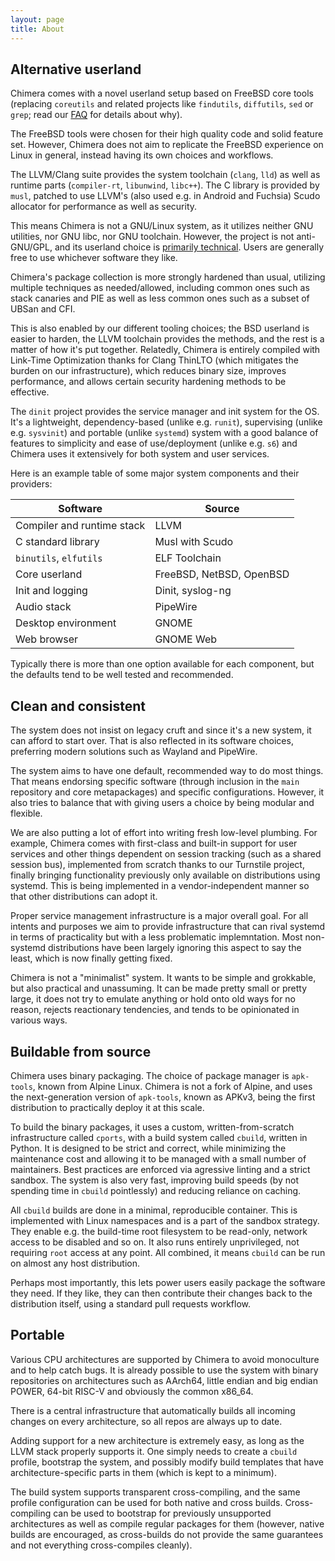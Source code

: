 ```yaml
---
layout: page
title: About
---
```


## Alternative userland

Chimera comes with a novel userland setup based on FreeBSD core tools
(replacing `coreutils` and related projects like `findutils`, `diffutils`,
`sed` or `grep`; read our [FAQ](/docs/faq) for details about why).

The FreeBSD tools were chosen for their high quality code and solid feature
set. However, Chimera does not aim to replicate the FreeBSD experience on
Linux in general, instead having its own choices and workflows.

The LLVM/Clang suite provides the system toolchain (`clang`, `lld`) as well
as runtime parts (`compiler-rt`, `libunwind`, `libc++`). The C library is
provided by `musl`, patched to use LLVM's (also used e.g. in Android and
Fuchsia) Scudo allocator for performance as well as security.

This means Chimera is not a GNU/Linux system, as it utilizes neither GNU
utilities, nor GNU libc, nor GNU toolchain. However, the project is not
anti-GNU/GPL, and its userland choice is [primarily technical](https://chimera-linux.org/docs/faq#so-why-use-a-bsd-based-userland-anyway).
Users are generally free to use whichever software they like.

Chimera's package collection is more strongly hardened than usual, utilizing
multiple techniques as needed/allowed, including common ones such as stack
canaries and PIE as well as less common ones such as a subset of UBSan and CFI.

This is also enabled by our different tooling choices; the BSD userland is
easier to harden, the LLVM toolchain provides the methods, and the rest is
a matter of how it's put together. Relatedly, Chimera is entirely compiled
with Link-Time Optimization thanks for Clang ThinLTO (which mitigates the
burden on our infrastructure), which reduces binary size, improves performance,
and allows certain security hardening methods to be effective.

The `dinit` project provides the service manager and init system for the
OS. It's a lightweight, dependency-based (unlike e.g. `runit`), supervising
(unlike e.g. `sysvinit`) and portable (unlike `systemd`) system with a good
balance of features to simplicity and ease of use/deployment (unlike e.g.
`s6`) and Chimera uses it extensively for both system and user services.

Here is an example table of some major system components and their providers:

| Software                   | Source                   |
|----------------------------|--------------------------|
| Compiler and runtime stack | LLVM                     |
| C standard library         | Musl with Scudo          |
| `binutils`, `elfutils`     | ELF Toolchain            |
| Core userland              | FreeBSD, NetBSD, OpenBSD |
| Init and logging           | Dinit, syslog-ng         |
| Audio stack                | PipeWire                 |
| Desktop environment        | GNOME                    |
| Web browser                | GNOME Web                |

Typically there is more than one option available for each component,
but the defaults tend to be well tested and recommended.

## Clean and consistent

The system does not insist on legacy cruft and since it's a new system,
it can afford to start over. That is also reflected in its software
choices, preferring modern solutions such as Wayland and PipeWire.

The system aims to have one default, recommended way to do most things.
That means endorsing specific software (through inclusion in the `main`
repository and core metapackages) and specific configurations. However,
it also tries to balance that with giving users a choice by being
modular and flexible.

We are also putting a lot of effort into writing fresh low-level plumbing.
For example, Chimera comes with first-class and built-in support for user
services and other things dependent on session tracking (such as a shared
session bus), implemented from scratch thanks to our Turnstile project,
finally bringing functionality previously only available on distributions
using systemd. This is being implemented in a vendor-independent manner
so that other distributions can adopt it.

Proper service management infrastructure is a major overall goal. For all
intents and purposes we aim to provide infrastructure that can rival
systemd in terms of practicality but with a less problematic implemntation.
Most non-systemd distributions have been largely ignoring this aspect to
say the least, which is now finally getting fixed.

Chimera is not a "minimalist" system. It wants to be simple and grokkable,
but also practical and unassuming. It can be made pretty small or pretty
large, it does not try to emulate anything or hold onto old ways for no
reason, rejects reactionary tendencies, and tends to be opinionated in
various ways.

## Buildable from source

Chimera uses binary packaging. The choice of package manager is `apk-tools`,
known from Alpine Linux. Chimera is not a fork of Alpine, and uses the
next-generation version of `apk-tools`, known as APKv3, being the first
distribution to practically deploy it at this scale.

To build the binary packages, it uses a custom, written-from-scratch
infrastructure called `cports`, with a build system called `cbuild`,
written in Python. It is designed to be strict and correct, while
minimizing the maintenance cost and allowing it to be managed with a
small number of maintainers. Best practices are enforced via agressive
linting and a strict sandbox. The system is also very fast, improving
build speeds (by not spending time in `cbuild` pointlessly) and reducing
reliance on caching.

All `cbuild` builds are done in a minimal, reproducible container. This
is implemented with Linux namespaces and is a part of the sandbox strategy.
They enable e.g. the build-time root filesystem to be read-only, network
access to be disabled and so on. It also runs entirely unprivileged, not
requiring `root` access at any point. All combined, it means `cbuild` can
be run on almost any host distribution.

Perhaps most importantly, this lets power users easily package the software
they need. If they like, they can then contribute their changes back to
the distribution itself, using a standard pull requests workflow.

## Portable

Various CPU architectures are supported by Chimera to avoid monoculture
and to help catch bugs. It is already possible to use the system with
binary repositories on architectures such as AArch64, little endian
and big endian POWER, 64-bit RISC-V and obviously the common x86_64.

There is a central infrastructure that automatically builds all incoming
changes on every architecture, so all repos are always up to date.

Adding support for a new architecture is extremely easy, as long as the
LLVM stack properly supports it. One simply needs to create a `cbuild`
profile, bootstrap the system, and possibly modify build templates that
have architecture-specific parts in them (which is kept to a minimum).

The build system supports transparent cross-compiling, and the same
profile configuration can be used for both native and cross builds.
Cross-compiling can be used to bootstrap for previously unsupported
architectures as well as compile regular packages for them (however,
native builds are encouraged, as cross-builds do not provide the
same guarantees and not everything cross-compiles cleanly).

